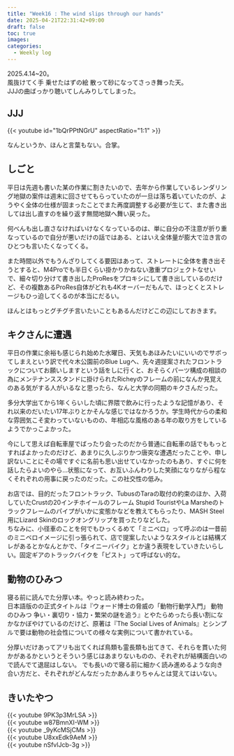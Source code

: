 ```yaml
---
title: "Week16 : The wind slips through our hands"
date: 2025-04-21T22:31:42+09:00
draft: false
toc: true
images:
categories:
  - Weekly log
---
```


2025.4.14~20。  
風抜けてく手 乗せたはずの絵 散って砂になってさっき舞った天。  
JJJの曲ばっかり聴いてしんみりしてしまった。

<!--more-->

## JJJ

{{< youtube id="1bQrPPtNGrU"  aspectRatio="1:1" >}}

なんというか、ほんと言葉もない。合掌。

## しごと

平日は先週も書いた某の作業に割きたいので、去年から作業しているレンダリング地獄の案件は週末に回させてもらっていたのが一旦は落ち着いていたのが、ようやく全体の仕様が固まったことでまた再度調整する必要が生じて、また書き出しては出し直すのを繰り返す無間地獄へ舞い戻った。  

何べんも出し直さなければいけなくなっているのは、単に自分の不注意が折り重なっているので自分が悪いだけの話ではある、とはいえ全体量が膨大で泣き言のひとつも言いたくなってくる。

また時間以外でもうんざりしてくる要因はあって、ストレートに全体を書き出そうとすると、M4Proでも半日くらい掛かりかねない激重プロジェクトなせいで、細々切り分けて書き出したProResをプロキシにして書き出しているのだけど、その複数あるProRes自体がどれも4Kオーバーだもんで、ほっとくとストレージもひっ迫してくるのが本当にだるい。

ほんとはもっとグチグチ言いたいこともあるんだけどこの辺にしておきます。

## キクさんに遭遇

平日の作業に余裕も感じられ始めた水曜日、天気もあほみたいにいいのでサボってしまえという訳で代々木公園前のBlue Lugへ、先々週提案されたフロントラックについてお願いしますという話をしに行くと、おそらくパーツ構成の相談の為にメンテナンススタンドに掛けられたRicheyのフレームの前になんか見覚えのある気がする人がいるなと思ったら、なんと大学の同期のキクさんだった。

多分大学出てから1年くらいした頃に界隈で飲みに行ったような記憶があり、それ以来のだいたい17年ぶりとかそんな感じではなかろうか。学生時代からの柔和な雰囲気こそ変わっていないものの、年相応な風格のある年の取り方をしているようでかっこよかった。

今にして思えば自転車屋でばったり会ったのだから普通に自転車の話でももっとすればよかったのだけど、あまりに久しぶりかつ唐突な遭遇だったことや、申し訳ないことにその場ですぐに名前も思い出せていなかったのもあり、すぐに何を話したらよいのやら…状態になって、お互いふんわりした笑顔になりながら程なくそれぞれの用事に戻ったのだった。この社交性の低み。

お店では、目的だったフロントラック、TubusのTaraの取付の約束のほか、入荷していたCrustの20インチホイールのフレーム Stupid TouristやLa Marsheのトラックフレームのパイプがいかに変態かなどを教えてもらったり、MASH Steel用にLizard Skinのロックオングリップを買ったりなどした。  
ちなみに、小径車のことを何でもひっくるめて「ミニベロ」って呼ぶのは一昔前のミニベロイメージに引っ張られて、店で提案したいようなスタイルとは結構ズレがあるとかなんとかで、「タイニーバイク」とか違う表現をしていきたいらしい。固定ギアのトラックバイクを「ピスト」って呼ばない的な。

## 動物のひみつ

寝る前に読んでた分厚い本。やっと読み終わった。  
日本語版のの正式タイトルは『ウォード博士の脅威の「動物行動学入門」 動物のひみつ 争い・裏切り・協力・繁栄の謎を追う』とやたらめったら長い割になかなかぼやけているのだけど、原著は『The Social Lives of Animals』とシンプルで要は動物の社会性についての様々な実例について書かれている。  

分厚いだけあってアリも出てくれば鳥類も霊長類も出てきて、それらを貫いた何かがあるかというとそういう感じはあまりないものの、それぞれが結構面白いので読んでて退屈はしない。
でも長いので寝る前に細かく読み進めるような向き合い方だと、それぞれがどんなだったかあんまりちゃんとは覚えてはいない。

## きいたやつ

{{< youtube 9PK3p3MrLSA >}}  
{{< youtube w87BmnXI-WM >}}  
{{< youtube _9yKcMSjCMs >}}  
{{< youtube U8xxEdk9AeM >}}  
{{< youtube nSfvlJcb-3g >}}